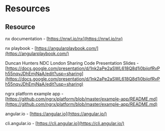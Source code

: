# Resources

## Resource

nx documentation - [https://nrwl.io/nx](https://nrwl.io/nx)

nx playbook - [https://angularplaybook.com/](https://angularplaybook.com/)

Duncan Hunters NDC London Sharing Code Presentation Slides - [https://docs.google.com/presentation/d/1nk2aPe2aSWL618Q8d1i0biiofRvPh55nqvJDhEmjNaA/edit?usp=sharing](https://docs.google.com/presentation/d/1nk2aPe2aSWL618Q8d1i0biiofRvPh55nqvJDhEmjNaA/edit?usp=sharing)

ngrx platform example app - [https://github.com/ngrx/platform/blob/master/example-app/README.md](https://github.com/ngrx/platform/blob/master/example-app/README.md)

angular.io - [https://angular.io](https://angular.io/)

cli.angular.io - [https://cli.angular.io](https://cli.angular.io/)

